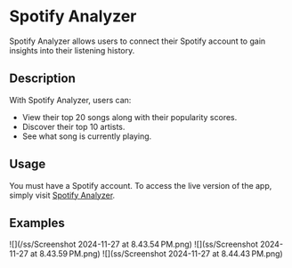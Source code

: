 # Spotify Analyzer

Spotify Analyzer allows users to connect their Spotify account to gain insights into their listening history.

## Description

With Spotify Analyzer, users can:
- View their top 20 songs along with their popularity scores.
- Discover their top 10 artists.
- See what song is currently playing.

## Usage 
You must have a Spotify account. To access the live version of the app, simply visit [Spotify Analyzer](https://spotify-analyzer-777.streamlit.app/).

## Examples
![](/ss/Screenshot 2024-11-27 at 8.43.54 PM.png)
![](ss/Screenshot 2024-11-27 at 8.43.59 PM.png)
![](ss/Screenshot 2024-11-27 at 8.44.43 PM.png)